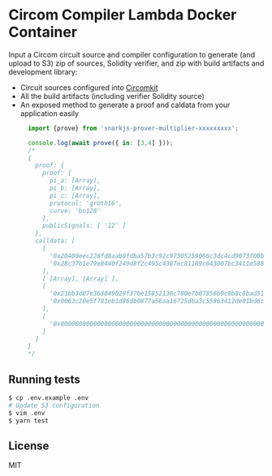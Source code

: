 # Circom Compiler Lambda Docker Container

Input a Circom circuit source and compiler configuration to generate (and upload to S3) zip of sources, Solidity verifier, and zip with build artifacts and development library:

* Circuit sources configured into [Circomkit](https://github.com/erhant/circomkit)
* All the build artifacts (including verifier Solidity source)
* An exposed method to generate a proof and caldata from your application easily
  ```js
    import {prove} from 'snarkjs-prover-multiplier-xxxxxxxxx';

    console.log(await prove({ in: [3,4] }));
    /*
    {
      proof: {
        proof: {
          pi_a: [Array],
          pi_b: [Array],
          pi_c: [Array],
          protocol: 'groth16',
          curve: 'bn128'
        },
        publicSignals: [ '12' ]
      },
      calldata: [
        [
          '0x20400eec228fd0aab8fdba57b3c92c97305259066c3dc4cd9073f00b9d4d371d',
          '0x28c37b1e79e8440f249d8f2c495c4387ec81189c643007bc3411e588773254bf'
        ],
        [ [Array], [Array] ],
        [
          '0x21bb3d87e363849029f37be15852136c780e7b07856b9c0b8c8bad5179f21ab2',
          '0x0063c20e5f781eb1d86db0877a56aa16725dba3c55863412de01bd6ce102294d'
        ],
        [
          '0x000000000000000000000000000000000000000000000000000000000000000c'
        ]
      ]
    }
    */
  ```

## Running tests

```sh
$ cp .env.example .env
# Update S3 configuration
$ vim .env
$ yarn test
```

## License

MIT
